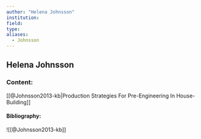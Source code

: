 ```yaml
---
author: "Helena Johnsson"
institution:
field:
type:
aliases:
  - Johnsson
---
```


## Helena Johnsson

### Content:
[[@Johnsson2013-kb|Production Strategies For Pre-Engineering In House-Building]]

#### Bibliography:

![[@Johnsson2013-kb]]